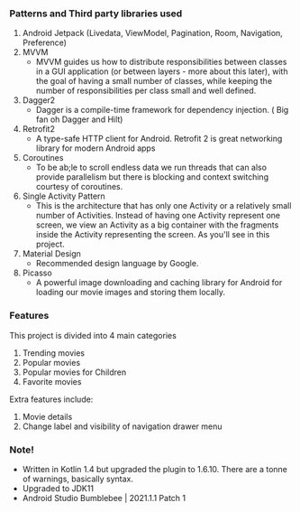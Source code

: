 ### Patterns and Third party libraries used

1. Android Jetpack (Livedata, ViewModel, Pagination, Room, Navigation, Preference) 
2. MVVM 
   - MVVM guides us how to distribute responsibilities between classes in a GUI application (or between layers - more about this later), with the goal of having a small number of classes, while keeping the number of responsibilities per class small and well defined.
3. Dagger2
   - Dagger is a compile-time framework for dependency injection. ( Big fan oh Dagger and Hilt)
4. Retrofit2
   - A type-safe HTTP client for Android. Retrofit 2 is great networking library for modern Android apps
5. Coroutines
   - To be ab;le to scroll endless data we run threads that can also provide parallelism but there is blocking and context switching courtesy of coroutines.
6. Single Activity Pattern
   - This is the architecture that has only one Activity or a relatively small number of Activities. Instead of having one Activity represent one screen, we view an Activity as a big container with the fragments inside the Activity representing the screen. As you'll see in this project.
7. Material Design
   - Recommended design language by Google.
8. Picasso
   - A powerful image downloading and caching library for Android for loading our movie images and storing them locally.

### Features
This project is divided into 4 main categories
1. Trending movies  
2. Popular movies 
3. Popular movies for Children
4. Favorite movies

Extra features include:   
1. Movie details 
2. Change label and visibility of navigation drawer menu

### Note!
 - Written in Kotlin 1.4 but upgraded the plugin to 1.6.10. There are a tonne of warnings, basically syntax.
 - Upgraded to JDK11
 - Android Studio Bumblebee | 2021.1.1 Patch 1
 
  